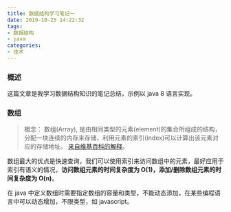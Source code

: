 ```yaml
---
title: 数据结构学习笔记一
date: 2019-10-25 14:22:32
tags:
- 数据结构
- java
categories:
- 技术
---
```


### 概述

这篇文章是我学习数据结构知识的笔记总结，示例以 java 8 语言实现。



### 数组

> 概念：
> 数组(Array), 是由相同类型的元素(element)的集合所组成的结构，分配一块连续的内存来存储，利用元素的索引(index)可以计算出该元素对应的存储地址。
> [来自维基百科的解释](https://zh.wikipedia.org/wiki/%E6%95%B0%E7%BB%84)。

数组最大的优点是快速查询，我们可以使用索引来访问数组中的元素，最好应用于索引有语义的情况，**访问数组元素的时间复杂度为 O(1)，添加/删除数组元素的时间复杂度为 O(n)**。

在 java 中定义数组时需要指定数组的容量和类型，不能动态添加，在某些编程语言中可以动态增加，不限类型，如 javascript。

